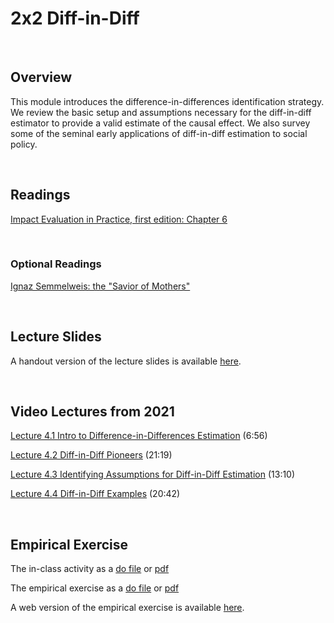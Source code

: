 # 2x2 Diff-in-Diff 

<br>

## Overview  

This module introduces the difference-in-differences identification strategy. We review the basic setup and assumptions necessary for the diff-in-diff estimator to provide a valid estimate of the causal effect. We also survey some of the seminal early applications of diff-in-diff estimation to social policy.

<br>

## Readings

[Impact Evaluation in Practice, first edition: Chapter 6](https://openknowledge.worldbank.org/handle/10986/2550)

<br>

### Optional Readings

[Ignaz Semmelweis: the "Savior of Mothers"](https://www.ajog.org/article/S0002-9378(18)30943-8/fulltext)  

<br>

## Lecture Slides

A handout version of the lecture slides is available [here](ECON523-L3-DD1-handout-2UP.pdf). 

<br>

## Video Lectures from 2021

[Lecture 4.1 Intro to Difference-in-Differences Estimation](https://vimeo.com/514391221) (6:56)  

[Lecture 4.2 Diff-in-Diff Pioneers](https://vimeo.com/514413880) (21:19)  

[Lecture 4.3 Identifying Assumptions for Diff-in-Diff Estimation](https://vimeo.com/514395275) (13:10)  

[Lecture 4.4 Diff-in-Diff Examples](https://vimeo.com/514402706) (20:42)  

<br>

## Empirical Exercise

The in-class activity as a [do file](https://github.com/pjakiela/ECON523/tree/gh-pages/exercises/ECON-523-in-class.do) or [pdf](https://github.com/pjakiela/ECON523/tree/gh-pages/exercises/ECON-523-E3-in-class.pdf)

The empirical exercise as a [do file](https://github.com/pjakiela/ECON523/tree/gh-pages/exercises/ECON-523-E3-questions.do) or [pdf](https://github.com/pjakiela/ECON523/tree/gh-pages/exercises/ECON-523-E3-questions.pdf)

A web version of the empirical exercise is available [here](https://pjakiela.github.io/ECON523/exercises/E3-DD1.html).

<br>


